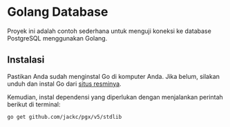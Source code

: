 # Golang Database

Proyek ini adalah contoh sederhana untuk menguji koneksi ke database PostgreSQL menggunakan Golang.

## Instalasi

Pastikan Anda sudah menginstal Go di komputer Anda. Jika belum, silakan unduh dan instal Go dari [situs resminya](https://golang.org/).

Kemudian, instal dependensi yang diperlukan dengan menjalankan perintah berikut di terminal:

```bash
go get github.com/jackc/pgx/v5/stdlib

